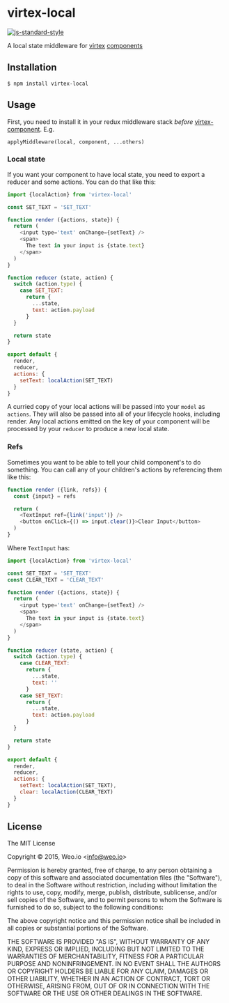 
# virtex-local

[![js-standard-style](https://img.shields.io/badge/code%20style-standard-brightgreen.svg?style=flat)](https://github.com/feross/standard)

A local state middleware for [virtex](https://github.com/ashaffer/virtex) [components](https://github.com/ashaffer/virtex-component)

## Installation

    $ npm install virtex-local

## Usage

First, you need to install it in your redux middleware stack *before* [virtex-component](https://github.com/ashaffer/virtex-component).  E.g.

`applyMiddleware(local, component, ...others)`

### Local state

If you want your component to have local state, you need to export a reducer and some actions.  You can do that like this:

```javascript
import {localAction} from 'virtex-local'

const SET_TEXT = 'SET_TEXT'

function render ({actions, state}) {
  return (
    <input type='text' onChange={setText} />
    <span>
      The text in your input is {state.text}
    </span>
  )
}

function reducer (state, action) {
  switch (action.type) {
    case SET_TEXT:
      return {
        ...state,
        text: action.payload
      }
  }

  return state
}

export default {
  render,
  reducer,
  actions: {
    setText: localAction(SET_TEXT)
  }
}
```

A curried copy of your local actions will be passed into your `model` as `actions`.  They will also be passed into all of your lifecycle hooks, including render.  Any local actions emitted on the key of your component will be processed by your `reducer` to produce a new local state.

### Refs

Sometimes you want to be able to tell your child component's to do something.  You can call any of your children's actions by referencing them like this:

```javascript
function render ({link, refs}) {
  const {input} = refs

  return (
    <TextInput ref={link('input')} />
    <button onClick={() => input.clear()}>Clear Input</button>
  )
}
```

Where `TextInput` has:

```javascript
import {localAction} from 'virtex-local'

const SET_TEXT = 'SET_TEXT'
const CLEAR_TEXT = 'CLEAR_TEXT'

function render ({actions, state}) {
  return (
    <input type='text' onChange={setText} />
    <span>
      The text in your input is {state.text}
    </span>
  )
}

function reducer (state, action) {
  switch (action.type) {
    case CLEAR_TEXT:
      return {
        ...state,
        text: ''
      }
    case SET_TEXT:
      return {
        ...state,
        text: action.payload
      }
  }

  return state
}

export default {
  render,
  reducer,
  actions: {
    setText: localAction(SET_TEXT),
    clear: localAction(CLEAR_TEXT)
  }
}
```

## License

The MIT License

Copyright &copy; 2015, Weo.io &lt;info@weo.io&gt;

Permission is hereby granted, free of charge, to any person obtaining a copy of this software and associated documentation files (the "Software"), to deal in the Software without restriction, including without limitation the rights to use, copy, modify, merge, publish, distribute, sublicense, and/or sell copies of the Software, and to permit persons to whom the Software is furnished to do so, subject to the following conditions:

The above copyright notice and this permission notice shall be included in all copies or substantial portions of the Software.

THE SOFTWARE IS PROVIDED "AS IS", WITHOUT WARRANTY OF ANY KIND, EXPRESS OR IMPLIED, INCLUDING BUT NOT LIMITED TO THE WARRANTIES OF MERCHANTABILITY, FITNESS FOR A PARTICULAR PURPOSE AND NONINFRINGEMENT. IN NO EVENT SHALL THE AUTHORS OR COPYRIGHT HOLDERS BE LIABLE FOR ANY CLAIM, DAMAGES OR OTHER LIABILITY, WHETHER IN AN ACTION OF CONTRACT, TORT OR OTHERWISE, ARISING FROM, OUT OF OR IN CONNECTION WITH THE SOFTWARE OR THE USE OR OTHER DEALINGS IN THE SOFTWARE.
